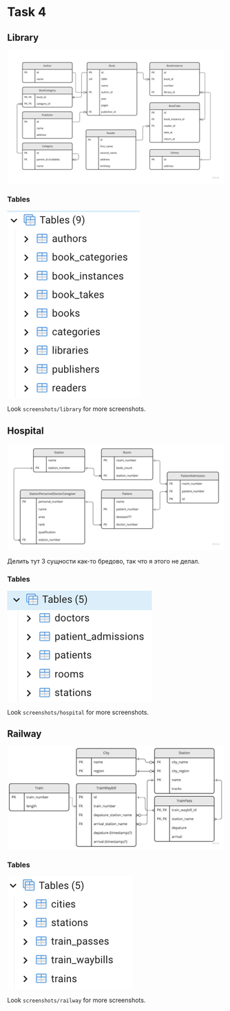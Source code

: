 # Task 4

## Library

![](screenshots/library_miro.jpg)

### Tables

![](screenshots/library/tables.png)

Look `screenshots/library` for more screenshots.

## Hospital

![](screenshots/hospital_miro.jpg)

Делить тут 3 сущности как-то бредово, так что я этого не делал.

### Tables

![](screenshots/hospital/tables.png)

Look `screenshots/hospital` for more screenshots.

## Railway

![railway_miro](screenshots/railway_miro.jpg)

### Tables

![](screenshots/railway/tables.png)

Look `screenshots/railway` for more screenshots.
